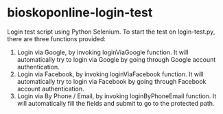 # bioskoponline-login-test
Login test script using Python Selenium. To start the test on login-test.py, there are three functions provided:
1. Login via Google, by invoking loginViaGoogle function. It will automatically try to login via Google by going through Google account authentication.
2. Login via Facebook, by invoking loginViaFacebook function. It will automatically try to login via Facebook by going through Facebook account authentication.
3. Login via By Phone / Email, by invoking loginByPhoneEmail function. It will automatically fill the fields and submit to go to the protected path.
